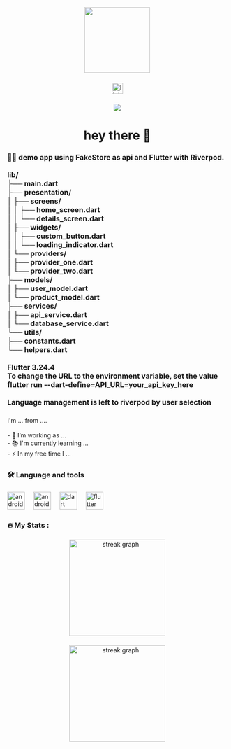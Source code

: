 <div align="center">
  <img height="150" src="https://avatars.githubusercontent.com/u/55666183?s=400&u=ae55d2445c2724be4b54051f44b52f04f1657fdd&v=4"  />
</div>

###

<div align="center">
  <img src="https://img.shields.io/static/v1?message=LinkedIn&logo=linkedin&label=&color=0077B5&logoColor=white&labelColor=&style=for-the-badge" height="25" alt="linkedin logo"  />
</div>

###

<div align="center">
  <img src="https://visitor-badge.laobi.icu/badge?page_id=AKBiofrost.AKBiofrost&"  />
</div>

###

<h1 align="center">hey there 👋</h1>

###

<h3 align="left">👩‍💻  demo app using FakeStore as api and Flutter with Riverpod.<br><br>lib/<br>├── main.dart<br>├── presentation/<br>│   ├── screens/<br>│   │   ├── home_screen.dart<br>│   │   └── details_screen.dart<br>│   ├── widgets/<br>│   │   ├── custom_button.dart<br>│   │   └── loading_indicator.dart<br>│   └── providers/<br>│       ├── provider_one.dart<br>│       └── provider_two.dart<br>├── models/<br>│   ├── user_model.dart<br>│   └── product_model.dart<br>├── services/<br>│   ├── api_service.dart<br>│   └── database_service.dart<br>└── utils/<br>    ├── constants.dart<br>    └── helpers.dart<br><br>Flutter 3.24.4<br>To change the URL to the environment variable, set the value flutter run --dart-define=API_URL=your_api_key_here<br><br>Language management is left to riverpod by user selection</h3>

###

<p align="left">I'm ... from ....<br><br>- 🔭 I’m working as ...<br>- 📚 I'm currently learning ...<br>- ⚡ In my free time I ...</p>

###

<h3 align="left">🛠 Language and tools</h3>

###

<div align="left">
  <img src="https://cdn.jsdelivr.net/gh/devicons/devicon/icons/android/android-original.svg" height="40" alt="android logo"  />
  <img width="12" />
  <img src="https://cdn.jsdelivr.net/gh/devicons/devicon/icons/androidstudio/androidstudio-original.svg" height="40" alt="androidstudio logo"  />
  <img width="12" />
  <img src="https://cdn.jsdelivr.net/gh/devicons/devicon/icons/dart/dart-original.svg" height="40" alt="dart logo"  />
  <img width="12" />
  <img src="https://cdn.jsdelivr.net/gh/devicons/devicon/icons/flutter/flutter-original.svg" height="40" alt="flutter logo"  />
</div>

###

<h3 align="left">🔥   My Stats :</h3>

###

<div align="center">
  <img src="https://streak-stats.demolab.com?user=AKBiofrost&locale=en&mode=daily&theme=dark&hide_border=false&border_radius=5&order=3" height="220" alt="streak graph"  />
</div>

###
<div align="center">
  <img src="https://streak-stats.demolab.com?user=AKBiofrost&locale=en&mode=daily&theme=dark&hide_border=false&border_radius=5&order=3" height="220" alt="streak graph"  />
</div>

###
